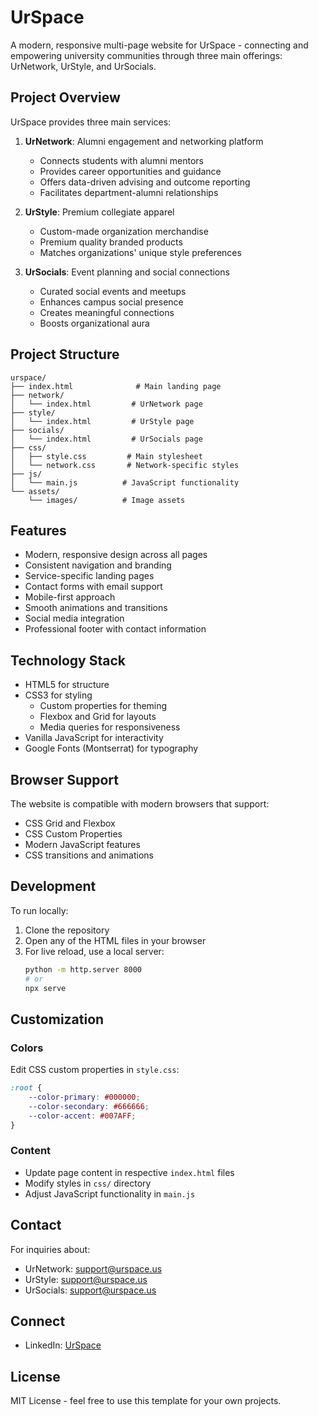 # UrSpace

A modern, responsive multi-page website for UrSpace - connecting and empowering university communities through three main offerings: UrNetwork, UrStyle, and UrSocials.

## Project Overview

UrSpace provides three main services:

1. **UrNetwork**: Alumni engagement and networking platform
   - Connects students with alumni mentors
   - Provides career opportunities and guidance
   - Offers data-driven advising and outcome reporting
   - Facilitates department-alumni relationships

2. **UrStyle**: Premium collegiate apparel
   - Custom-made organization merchandise
   - Premium quality branded products
   - Matches organizations' unique style preferences

3. **UrSocials**: Event planning and social connections
   - Curated social events and meetups
   - Enhances campus social presence
   - Creates meaningful connections
   - Boosts organizational aura

## Project Structure

```
urspace/
├── index.html              # Main landing page
├── network/               
│   └── index.html         # UrNetwork page
├── style/               
│   └── index.html         # UrStyle page
├── socials/               
│   └── index.html         # UrSocials page
├── css/
│   ├── style.css         # Main stylesheet
│   └── network.css       # Network-specific styles
├── js/
│   └── main.js          # JavaScript functionality
└── assets/
    └── images/          # Image assets
```

## Features

- Modern, responsive design across all pages
- Consistent navigation and branding
- Service-specific landing pages
- Contact forms with email support
- Mobile-first approach
- Smooth animations and transitions
- Social media integration
- Professional footer with contact information

## Technology Stack

- HTML5 for structure
- CSS3 for styling
  - Custom properties for theming
  - Flexbox and Grid for layouts
  - Media queries for responsiveness
- Vanilla JavaScript for interactivity
- Google Fonts (Montserrat) for typography

## Browser Support

The website is compatible with modern browsers that support:
- CSS Grid and Flexbox
- CSS Custom Properties
- Modern JavaScript features
- CSS transitions and animations

## Development

To run locally:
1. Clone the repository
2. Open any of the HTML files in your browser
3. For live reload, use a local server:
   ```bash
   python -m http.server 8000
   # or
   npx serve
   ```

## Customization

### Colors
Edit CSS custom properties in `style.css`:
```css
:root {
    --color-primary: #000000;
    --color-secondary: #666666;
    --color-accent: #007AFF;
}
```

### Content
- Update page content in respective `index.html` files
- Modify styles in `css/` directory
- Adjust JavaScript functionality in `main.js`

## Contact

For inquiries about:
- UrNetwork: support@urspace.us
- UrStyle: support@urspace.us
- UrSocials: support@urspace.us

## Connect

- LinkedIn: [UrSpace](https://www.linkedin.com/in/avr12/)

## License

MIT License - feel free to use this template for your own projects. 